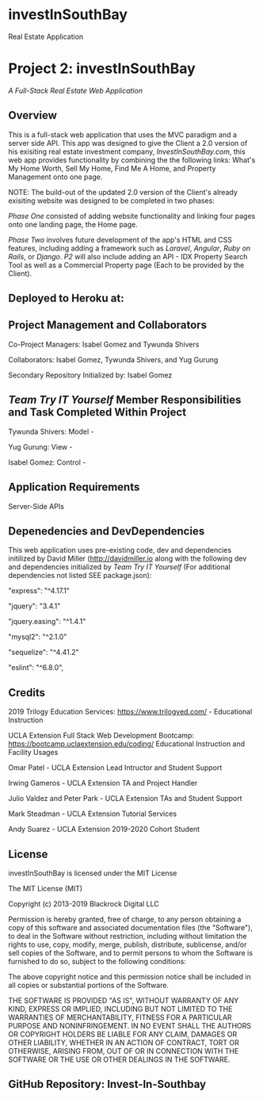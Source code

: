 # investInSouthBay
Real Estate Application

# Project 2: investInSouthBay
_A Full-Stack Real Estate Web Application_

## Overview
This is a full-stack web application that uses the MVC paradigm and a server side API. This app was designed to give the Client a 2.0 version of his exisiting real estate investment company, _InvestInSouthBay.com_, this web app provides functionality by combining the the following links: What's My Home Worth, Sell My Home, Find Me A Home, and Property Management onto one page.

NOTE: The build-out of the updated 2.0 version of the Client's already exisiting website was designed to be completed in two phases:

_Phase One_ consisted of adding website functionality and linking four pages onto one landing page, the Home page. 

_Phase Two_ involves future development of the app's HTML and CSS features, including adding a framework such as _Laravel_, _Angular_, _Ruby on Rails_, or _Django_. _P2_ will also include adding an API - IDX Property Search Tool as well as a Commercial Property page (Each to be provided by the Client). 


## Deployed to Heroku at:


## Project Management and Collaborators

Co-Project Managers: Isabel Gomez and Tywunda Shivers

Collaborators: Isabel Gomez, Tywunda Shivers, and Yug Gurung

Secondary Repository Initialized by: Isabel Gomez 

## _Team Try IT Yourself_  Member Responsibilities and Task Completed Within Project

Tywunda Shivers: Model - 

Yug Gurung: View -

Isabel Gomez: Control -

## Application Requirements

Server-Side APIs


## Depenedencies and DevDependencies
This web application uses pre-existing code, dev and dependencies initilized by David Miller (http://davidmiller.io along with the following dev and dependencies initialized by _Team Try IT Yourself_ (For additional dependencies not listed SEE package.json):

"express": "^4.17.1"

"jquery": "3.4.1"

"jquery.easing": "^1.4.1"

"mysql2": "^2.1.0"

"sequelize": "^4.41.2"

 "eslint": "^6.8.0",


## Credits
2019 Trilogy Education Services: https://www.trilogyed.com/ - Educational Instruction

UCLA Extension Full Stack Web Development Bootcamp: https://bootcamp.uclaextension.edu/coding/  Educational Instruction and Facility Usages

Omar Patel - UCLA Extension Lead Intructor and Student Support

Irwing Gameros - UCLA Extension TA and Project Handler

Julio Valdez and Peter Park - UCLA Extension TAs and Student Support

Mark Steadman - UCLA Extension Tutorial Services

Andy Suarez - UCLA Extension 2019-2020 Cohort Student 


## License
investInSouthBay is licensed under the MIT License

The MIT License (MIT)

Copyright (c) 2013-2019 Blackrock Digital LLC

Permission is hereby granted, free of charge, to any person obtaining a copy
of this software and associated documentation files (the "Software"), to deal
in the Software without restriction, including without limitation the rights
to use, copy, modify, merge, publish, distribute, sublicense, and/or sell
copies of the Software, and to permit persons to whom the Software is
furnished to do so, subject to the following conditions:

The above copyright notice and this permission notice shall be included in
all copies or substantial portions of the Software.

THE SOFTWARE IS PROVIDED "AS IS", WITHOUT WARRANTY OF ANY KIND, EXPRESS OR
IMPLIED, INCLUDING BUT NOT LIMITED TO THE WARRANTIES OF MERCHANTABILITY,
FITNESS FOR A PARTICULAR PURPOSE AND NONINFRINGEMENT. IN NO EVENT SHALL THE
AUTHORS OR COPYRIGHT HOLDERS BE LIABLE FOR ANY CLAIM, DAMAGES OR OTHER
LIABILITY, WHETHER IN AN ACTION OF CONTRACT, TORT OR OTHERWISE, ARISING FROM,
OUT OF OR IN CONNECTION WITH THE SOFTWARE OR THE USE OR OTHER DEALINGS IN
THE SOFTWARE.
## GitHub Repository: Invest-In-Southbay


